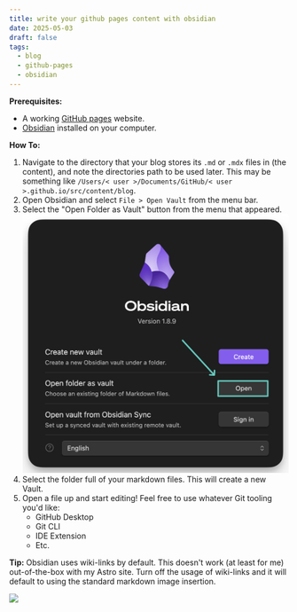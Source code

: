 ```yaml
---
title: write your github pages content with obsidian
date: 2025-05-03
draft: false
tags:
  - blog
  - github-pages
  - obsidian
---
```

**Prerequisites:**

- A working [GitHub pages](https://docs.github.com/en/pages/quickstart) website.
- [Obsidian](https://obsidian.md) installed on your computer.

**How To:**

1. Navigate to the directory that your blog stores its `.md` or `.mdx` files in (the content), and note the directories path to be used later.
This may be something like `/Users/< user >/Documents/GitHub/< user >.github.io/src/content/blog`.
2. Open Obsidian and select `File > Open Vault` from the menu bar.
3. Select the "Open Folder as Vault" button from the menu that appeared.
![image](images/obsidian-menu.png)
4. Select the folder full of your markdown files. This will create a new Vault.
5. Open a file up and start editing! Feel free to use whatever Git tooling you'd like:
	- GitHub Desktop
	- Git CLI
	- IDE Extension
	- Etc.

**Tip:** Obsidian uses wiki-links by default. This doesn't work (at least for me) out-of-the-box with my Astro site. Turn off the usage of wiki-links and it will default to using the standard markdown image insertion. 

![](wikilinks-1.png)